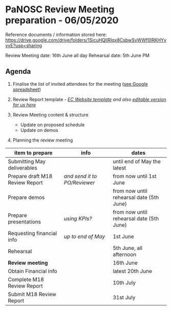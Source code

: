 PaNOSC Review Meeting preparation - 06/05/2020 
========================================================

Reference documents / information stored here: https://drive.google.com/drive/folders/1SicuHQlIRIqx8CsbwSvWWf0lRKHYvvyE?usp=sharing

Review Meeting date: 16th June all day
Rehearsal date: 5th June PM

Agenda
------	

1. Finalise the list of invited attendees for the meeting ([see Google spreadsheet](https://docs.google.com/spreadsheets/d/1eDqc0xxNJBLl7xgu5iIYDnvbATENcIV7-Wr7vlP5Nf0/edit#gid=0))

2. Review Report template - *[EC Website template](https://ec.europa.eu/research/participants/docs/h2020-funding-guide/grants/grant-management/reports/periodic-reports_en.htm)* *and also [editable version for us here](https://docs.google.com/document/d/1S0Urn-BLYVrPDjUxCEpKYHMlK3jIHEhC/edit?dls=true)*

3. Review Meeting content & structure
   * Update on proposed schedule
   * Update on demos

4. Planning the review meeting

| item to prepare | info | dates |
| --------------- | ---- | ---- |
| Submitting May deliverables | | until end of May the latest |
| Prepare draft M18 Review Report | *and send it to PO/Reviewer* | from now until 1st June |
| Prepare demos | | from now until rehearsal date (5th June) |
| Prepare presentations | *using KPIs?* | from now until rehearsal date (5th June) | 
| Requesting financial info | *up to end of May*| 1st June |
| Rehearsal | | 5th June, all afternoon|
| **Review meeting** | | 16th June |
| Obtain Financial info | | latest 20th June |
| Complete M18 Review Report | | 10th July |
| Submit M18 Review Report | | 31st July |

